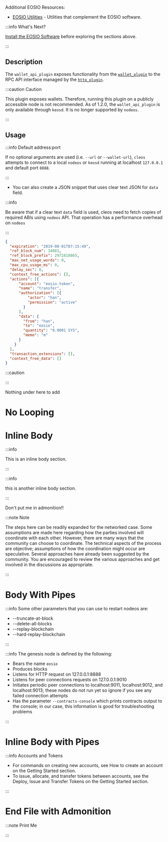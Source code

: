 Additional EOSIO Resources:
* [EOSIO Utilities](10_utilities/index.md) - Utilities that complement the EOSIO software.  

[//]: # (THIS IS A COMMENT REMOVING BROKEN LINKS)  
[//]: # (Upgrade-Guide-20_upgrade-guide/index.md-EOSIO-version/protocol-upgrade-guide.)  
[//]: # (Release Notes 30_release-notes/index.md  - All release notes for this EOSIO version.)  

:::info What's Next?

[Install the EOSIO Software](00_install/index.md) before exploring the sections above.

:::

## Description

The `wallet_api_plugin` exposes functionality from the [`wallet_plugin`](../wallet_plugin/index.md) to the RPC API interface managed by the [`http_plugin`](../../../01_nodeos/03_plugins/http_plugin/index.md).

:::caution Caution

This plugin exposes wallets. Therefore, running this plugin on a publicly accessible node is not recommended. As of 1.2.0, the `wallet_api_plugin` is only available through `keosd`. It is no longer supported by `nodeos`.

:::

## Usage

:::info Default address:port

If no optional arguments are used (i.e. `--url` or `--wallet-url`), `cleos` attempts to connect to a local `nodeos` or `keosd` running at localhost `127.0.0.1` and default port `8888`.

:::

* You can also create a JSON snippet that uses clear text JSON for `data` field.

:::info

Be aware that if a clear text `data` field is used, cleos need to fetch copies of required ABIs using `nodeos` API. That operation has a performance overhead on `nodeos`

:::

```JSON
{
  "expiration": "2019-08-01T07:15:49",
  "ref_block_num": 34881,
  "ref_block_prefix": 2972818865,
  "max_net_usage_words": 0,
  "max_cpu_usage_ms": 0,
  "delay_sec": 0,
  "context_free_actions": [],
  "actions": [{
      "account": "eosio.token",
      "name": "transfer",
      "authorization": [{
          "actor": "han",
          "permission": "active"
        }
      ],
      "data": {
        "from": "han",
        "to": "eosio",
        "quantity": "0.0001 SYS",
        "memo": "m"
      }
    }
  ],
  "transaction_extensions": [],
  "context_free_data": []
}
```

:::caution

:::

Nothing under here to add

# No Looping

# Inline Body

:::info

This is an inline body section.

:::

:::info

this is another inline body section.

:::

Don't put me in admonition!!

:::note Note

The steps here can be readily expanded for the networked case. Some assumptions are made here regarding how the parties involved will coordinate with each other. However, there are many ways that the community can choose to coordinate. The technical aspects of the process are objective; assumptions of how the coordination might occur are speculative. Several approaches have already been suggested by the community. You are encouraged to review the various approaches and get involved in the discussions as appropriate.

:::

# Body With Pipes


:::info Some other parameters that you can use to restart nodeos are:

- --truncate-at-block
- --delete-all-blocks
- --replay-blockchain
- --hard-replay-blockchain

:::

:::info The genesis node is defined by the following:

- Bears the name `eosio`
- Produces blocks
- Listens for HTTP request on 127.0.0.1:8888
- Listens for peer connections requests on 127.0.0.1:9010
- Initiates periodic peer connections to localhost:9011, localhost:9012, and localhost:9013; these nodes do not run yet so ignore if you see any failed connection attempts
- Has the parameter `--contracts-console` which prints contracts output to the console; in our case, this information is good for troubleshooting problems

:::

# Inline Body with Pipes


:::info Accounts and Tokens

- For commands on creating new accounts, see How to create an account on the Getting Started section.
- To issue, allocate, and transfer tokens between accounts, see the Deploy, Issue and Transfer Tokens on the Getting Started section.

:::

# End File with Admonition

:::note Print Me

:::
